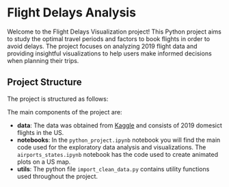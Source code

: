 # Flight Delays Analysis

Welcome to the Flight Delays Visualization project! This Python project aims to study the optimal travel periods and factors to book flights in order to avoid delays. The project focuses on analyzing 2019 flight data and providing insightful visualizations to help users make informed decisions when planning their trips.

## Project Structure

The project is structured as follows:

The main components of the project are:

- **data**: The data was obtained from [Kaggle](https://www.kaggle.com/datasets/threnjen/2019-airline-delays-and-cancellations?select=raw_data_documentation.txt) and consists of 2019 domesict flights in the US. 
- **notebooks**: In the `python_project.ipynb` notebook you will find the main code used for the exploratory data analysis and visualizations. The `airports_states.ipynb` notebook has the code used to create animated plots on a US map.
- **utils**: The python file `import_clean_data.py` contains utility functions used throughout the project.

